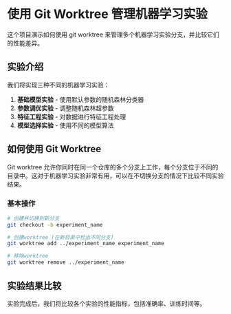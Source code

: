 # 使用 Git Worktree 管理机器学习实验

这个项目演示如何使用 git worktree 来管理多个机器学习实验分支，并比较它们的性能差异。

## 实验介绍

我们将实现三种不同的机器学习实验：
1. **基础模型实验** - 使用默认参数的随机森林分类器
2. **参数调优实验** - 调整随机森林超参数
3. **特征工程实验** - 对数据进行特征工程处理
4. **模型选择实验** - 使用不同的模型算法

## 如何使用 Git Worktree

Git worktree 允许你同时在同一个仓库的多个分支上工作，每个分支位于不同的目录中。这对于机器学习实验非常有用，可以在不切换分支的情况下比较不同实验结果。

### 基本操作

```bash
# 创建并切换到新分支
git checkout -b experiment_name

# 创建worktree (在新目录中检出不同分支)
git worktree add ../experiment_name experiment_name

# 移除worktree
git worktree remove ../experiment_name
```

## 实验结果比较

实验完成后，我们将比较各个实验的性能指标，包括准确率、训练时间等。 